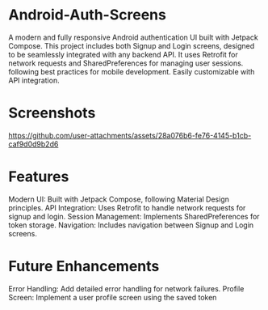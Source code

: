 # Android-Auth-Screens
A modern and fully responsive Android authentication UI built with Jetpack Compose. This project includes both Signup and Login screens, designed to be seamlessly integrated with any backend API. It uses Retrofit for network requests and SharedPreferences for managing user sessions. following best practices for mobile development. Easily customizable with API integration.
# Screenshots
https://github.com/user-attachments/assets/28a076b6-fe76-4145-b1cb-caf9d0d9b2d6
# Features
Modern UI: Built with Jetpack Compose, following Material Design principles. 
API Integration: Uses Retrofit to handle network requests for signup and login. 
Session Management: Implements SharedPreferences for token storage. Navigation: Includes navigation between Signup and Login screens.
# Future Enhancements
Error Handling: Add detailed error handling for network failures. 
Profile Screen: Implement a user profile screen using the saved token
